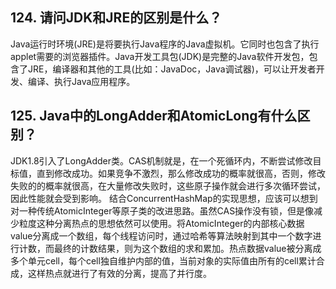 ## 124. 请问JDK和JRE的区别是什么？

Java运行时环境(JRE)是将要执行Java程序的Java虚拟机。它同时也包含了执行applet需要的浏览器插件。Java开发工具包(JDK)是完整的Java软件开发包，包含了JRE，编译器和其他的工具(比如：JavaDoc，Java调试器)，可以让开发者开发、编译、执行Java应用程序。



## 125. Java中的LongAdder和AtomicLong有什么区别？

JDK1.8引入了LongAdder类。CAS机制就是，在一个死循环内，不断尝试修改目标值，直到修改成功。如果竞争不激烈，那么修改成功的概率就很高，否则，修改失败的的概率就很高，在大量修改失败时，这些原子操作就会进行多次循环尝试，因此性能就会受到影响。 结合ConcurrentHashMap的实现思想，应该可以想到对一种传统AtomicInteger等原子类的改进思路。虽然CAS操作没有锁，但是像减少粒度这种分离热点的思想依然可以使用。将AtomicInteger的内部核心数据value分离成一个数组，每个线程访问时，通过哈希等算法映射到其中一个数字进行计数，而最终的计数结果，则为这个数组的求和累加。热点数据value被分离成多个单元cell，每个cell独自维护内部的值，当前对象的实际值由所有的cell累计合成，这样热点就进行了有效的分离，提高了并行度。